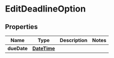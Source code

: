 
# EditDeadlineOption

## Properties
Name | Type | Description | Notes
------------ | ------------- | ------------- | -------------
**dueDate** | [**DateTime**](DateTime.md) |  | 



